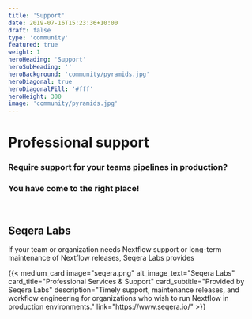 ```yaml
---
title: 'Support'
date: 2019-07-16T15:23:36+10:00
draft: false
type: 'community'
featured: true
weight: 1
heroHeading: 'Support'
heroSubHeading: ''
heroBackground: 'community/pyramids.jpg'
heroDiagonal: true
heroDiagonalFill: '#fff'
heroHeight: 300
image: 'community/pyramids.jpg'
---
```

# Professional support

### Require support for your teams pipelines in production? 

### You have come to the right place!

</br>

## Seqera Labs
If your team or organization needs Nextflow support or long-term maintenance of Nextflow releases, Seqera Labs provides 

<div class="container">
  <div class="row">
    {{< medium_card
      image="seqera.png" 
      alt_image_text="Seqera Labs"
      card_title="Professional Services & Support" 
      card_subtitle="Provided by Seqera Labs" 
      description="Timely support, maintenance releases, and workflow engineering for organizations who wish to run Nextflow in production environments."
      link="https://www.seqera.io/"
    >}}
  </div>
  </br>
</div>

